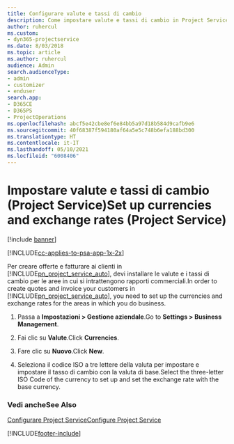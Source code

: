 ```yaml
---
title: Configurare valute e tassi di cambio
description: Come impostare valute e tassi di cambio in Project Service
author: ruhercul
ms.custom:
- dyn365-projectservice
ms.date: 8/03/2018
ms.topic: article
ms.author: ruhercul
audience: Admin
search.audienceType:
- admin
- customizer
- enduser
search.app:
- D365CE
- D365PS
- ProjectOperations
ms.openlocfilehash: abcf5e42cbe8ef6e84bb5a97d18b584d9cafb9e6
ms.sourcegitcommit: 40f68387f594180af64a5e5c748b6efa188bd300
ms.translationtype: HT
ms.contentlocale: it-IT
ms.lasthandoff: 05/10/2021
ms.locfileid: "6008406"
---
```

# <a name="set-up-currencies-and-exchange-rates-project-service"></a><span data-ttu-id="f22d9-103">Impostare valute e tassi di cambio (Project Service)</span><span class="sxs-lookup"><span data-stu-id="f22d9-103">Set up currencies and exchange rates (Project Service)</span></span>

[!include [banner](../includes/psa-now-project-operations.md)]

[!INCLUDE[cc-applies-to-psa-app-1x-2x](../includes/cc-applies-to-psa-app-1x-2x.md)]

<span data-ttu-id="f22d9-104">Per creare offerte e fatturare ai clienti in [!INCLUDE[pn_project_service_auto](../includes/pn-project-service-auto.md)], devi installare le valute e i tassi di cambio per le aree in cui si intrattengono rapporti commerciali.</span><span class="sxs-lookup"><span data-stu-id="f22d9-104">In order to create quotes and invoice your customers in [!INCLUDE[pn_project_service_auto](../includes/pn-project-service-auto.md)], you need to set up the currencies and exchange rates for the areas in which you do business.</span></span>  
  
1.  <span data-ttu-id="f22d9-105">Passa a **Impostazioni > Gestione aziendale**.</span><span class="sxs-lookup"><span data-stu-id="f22d9-105">Go to **Settings > Business Management**.</span></span>  
  
2.  <span data-ttu-id="f22d9-106">Fai clic su **Valute**.</span><span class="sxs-lookup"><span data-stu-id="f22d9-106">Click **Currencies**.</span></span>  
  
3.  <span data-ttu-id="f22d9-107">Fare clic su **Nuovo**.</span><span class="sxs-lookup"><span data-stu-id="f22d9-107">Click **New**.</span></span>  
  
4.  <span data-ttu-id="f22d9-108">Seleziona il codice ISO a tre lettere della valuta per impostare e impostare il tasso di cambio con la valuta di base.</span><span class="sxs-lookup"><span data-stu-id="f22d9-108">Select the three-letter ISO Code of the currency to set up and set the exchange rate with the base currency.</span></span>  
  
### <a name="see-also"></a><span data-ttu-id="f22d9-109">Vedi anche</span><span class="sxs-lookup"><span data-stu-id="f22d9-109">See Also</span></span>  
 [<span data-ttu-id="f22d9-110">Configurare Project Service</span><span class="sxs-lookup"><span data-stu-id="f22d9-110">Configure Project Service</span></span>](../psa/configure.md)


[!INCLUDE[footer-include](../includes/footer-banner.md)]